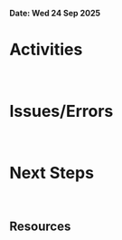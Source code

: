 **Date: Wed 24 Sep 2025**<br>
# Activities
<br>

# Issues/Errors
<br>

# Next Steps
<br>

## Resources
<br>
